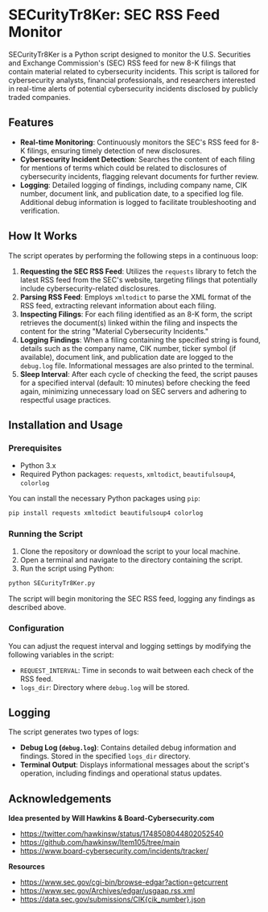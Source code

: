# SECurityTr8Ker: SEC RSS Feed Monitor

SECurityTr8Ker is a Python script designed to monitor the U.S. Securities and Exchange Commission's (SEC) RSS feed for new 8-K filings that contain material related to cybersecurity incidents. This script is tailored for cybersecurity analysts, financial professionals, and researchers interested in real-time alerts of potential cybersecurity incidents disclosed by publicly traded companies.

## Features

- **Real-time Monitoring**: Continuously monitors the SEC's RSS feed for 8-K filings, ensuring timely detection of new disclosures.
- **Cybersecurity Incident Detection**: Searches the content of each filing for mentions of terms which could be related to disclosures of cybersecurity incidents, flagging relevant documents for further review.
- **Logging**: Detailed logging of findings, including company name, CIK number, document link, and publication date, to a specified log file. Additional debug information is logged to facilitate troubleshooting and verification.

## How It Works

The script operates by performing the following steps in a continuous loop:

1. **Requesting the SEC RSS Feed**: Utilizes the `requests` library to fetch the latest RSS feed from the SEC's website, targeting filings that potentially include cybersecurity-related disclosures.
2. **Parsing RSS Feed**: Employs `xmltodict` to parse the XML format of the RSS feed, extracting relevant information about each filing.
3. **Inspecting Filings**: For each filing identified as an 8-K form, the script retrieves the document(s) linked within the filing and inspects the content for the string "Material Cybersecurity Incidents."
4. **Logging Findings**: When a filing containing the specified string is found, details such as the company name, CIK number, ticker symbol (if available), document link, and publication date are logged to the `debug.log` file. Informational messages are also printed to the terminal.
5. **Sleep Interval**: After each cycle of checking the feed, the script pauses for a specified interval (default: 10 minutes) before checking the feed again, minimizing unnecessary load on SEC servers and adhering to respectful usage practices.

## Installation and Usage

### Prerequisites

- Python 3.x
- Required Python packages: `requests`, `xmltodict`, `beautifulsoup4`, `colorlog`

You can install the necessary Python packages using `pip`:

```bash
pip install requests xmltodict beautifulsoup4 colorlog
```

### Running the Script

1. Clone the repository or download the script to your local machine.
2. Open a terminal and navigate to the directory containing the script.
3. Run the script using Python:

```bash
python SECurityTr8Ker.py
```

The script will begin monitoring the SEC RSS feed, logging any findings as described above.

### Configuration

You can adjust the request interval and logging settings by modifying the following variables in the script:

- `REQUEST_INTERVAL`: Time in seconds to wait between each check of the RSS feed.
- `logs_dir`: Directory where `debug.log` will be stored.

## Logging

The script generates two types of logs:

- **Debug Log (`debug.log`)**: Contains detailed debug information and findings. Stored in the specified `logs_dir` directory.
- **Terminal Output**: Displays informational messages about the script's operation, including findings and operational status updates.

## Acknowledgements

**Idea presented by Will Hawkins & Board-Cybersecurity.com**

- https://twitter.com/hawkinsw/status/1748508044802052540
- https://github.com/hawkinsw/Item105/tree/main
- https://www.board-cybersecurity.com/incidents/tracker/

**Resources**

- https://www.sec.gov/cgi-bin/browse-edgar?action=getcurrent
- https://www.sec.gov/Archives/edgar/usgaap.rss.xml
- https://data.sec.gov/submissions/CIK{cik_number}.json
